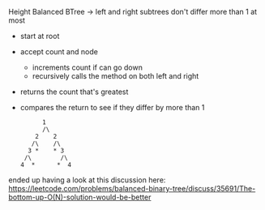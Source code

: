 Height Balanced BTree -> left and right subtrees don't differ more than 1 at most

* start at root
* accept count and node
    * increments count if can go down
    * recursively calls the method on both left and right
* returns the count that's greatest
* compares the return to see if they differ by more than 1


            1
            /\
          2    2
         /\    /\
        3 *    * 3
       /\        /\
      4  *      *  4

ended up having a look at this discussion here: https://leetcode.com/problems/balanced-binary-tree/discuss/35691/The-bottom-up-O(N)-solution-would-be-better